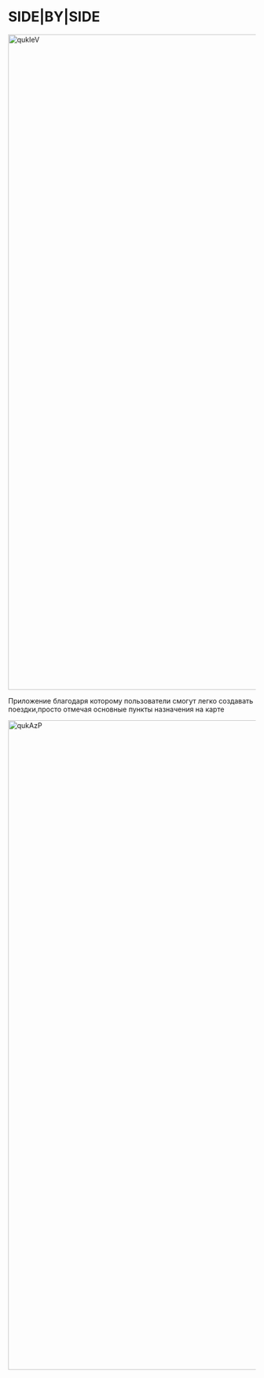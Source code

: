 # SIDE|BY|SIDE

<img width="1334" alt="qukIeV" src="https://user-images.githubusercontent.com/71708841/112115335-1d876800-8bca-11eb-8188-c875a9912467.png">



Приложение благодаря которому пользователи смогут легко создавать поездки,просто отмечая основные пункты назначения на карте

<img width="1322" alt="qukAzP" src="https://user-images.githubusercontent.com/71708841/112115366-2841fd00-8bca-11eb-99c1-6be131ed5d38.png">
